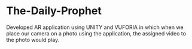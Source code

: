 # The-Daily-Prophet
Developed AR application using UNITY and VUFORIA in which when we place our camera on a photo using the application, 
the assigned video to the photo would play.
